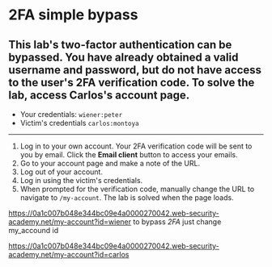 # 2FA simple bypass

## This lab's two-factor authentication can be bypassed. You have already obtained a valid username and password, but do not have access to the user's 2FA verification code. To solve the lab, access Carlos's account page.

- Your credentials: `wiener:peter`
- Victim's credentials `carlos:montoya`

___


1.  Log in to your own account. Your 2FA verification code will be sent to you by email. Click the **Email client** button to access your emails.
2.  Go to your account page and make a note of the URL.
3.  Log out of your account.
4.  Log in using the victim's credentials.
5.  When prompted for the verification code, manually change the URL to navigate to `/my-account`. The lab is solved when the page loads.

https://0a1c007b048e344bc09e4a0000270042.web-security-academy.net/my-account?id=wiener
to bypass _2FA_ just change my_accound id

https://0a1c007b048e344bc09e4a0000270042.web-security-academy.net/my-account?id=carlos
